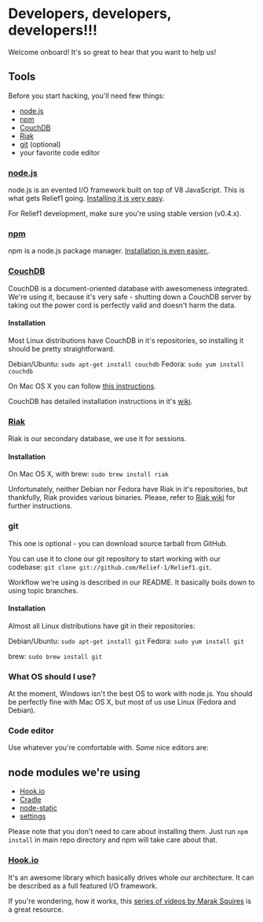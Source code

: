 # Developers, developers, developers!!!

Welcome onboard! It's so great to hear that you want to help us!

## Tools

Before you start hacking, you'll need few things:

  * [node.js](https://github.com/joyent/node)
  * [npm](https://github.com/isaacs/npm)
  * [CouchDB](http://couchdb.apache.org/)
  * [Riak](http://wiki.basho.com/)
  * [git](http://git-scm.com/) (optional)
  * your favorite code editor

### [node.js](https://github.com/joyent/node)
node.js is an evented I/O framework built on top of V8 JavaScript. This is
what gets Relief1 going. [Installing it is very easy](https://github.com/joyent/node/wiki/Installation).

For Relief1 development, make sure you're using stable version (v0.4.x).

### [npm](https://github.com/isaacs/npm)
npm is a node.js package manager. [Installation is even easier.](http://npmjs.org/).

### [CouchDB](http://couchdb.apache.org/)
CouchDB is a document-oriented database with awesomeness integrated. We're using
it, because it's very safe - shutting down a CouchDB server by taking out the
power cord is perfectly valid and doesn't harm the data.

#### Installation
Most Linux distributions have CouchDB in it's repositories, so installing it
should be pretty straightforward.

Debian/Ubuntu: `sudo apt-get install couchdb`
Fedora: `sudo yum install couchdb`

On Mac OS X you can follow [this instructions](http://guide.couchdb.org/draft/mac.html).

CouchDB has detailed installation instructions in it's [wiki](http://wiki.apache.org/couchdb/Installation).

### [Riak](http://wiki.basho.com/)
Riak is our secondary database, we use it for sessions.

#### Installation
On Mac OS X, with brew: `sudo brew install riak`

Unfortunately, neither Debian nor Fedora have Riak in it's repositories, but
thankfully, Riak provides various binaries. Please, refer to
[Riak wiki](http://wiki.basho.com/Installation.html) for further instructions.

### git
This one is optional - you can download source tarball from GitHub.

You can use it to clone our git repository to start working with our codebase: `git clone git://github.com/Relief-1/Relief1.git`.

Workflow we're using is described in our README. It basically boils down to using
topic branches.

#### Installation
Almost all Linux distributions have git in their repositories:

Debian/Ubuntu: `sudo apt-get install git`
Fedora: `sudo yum install git`

brew: `sudo brew install git`

### What OS should I use?
At the moment, Windows isn't the best OS to work with node.js. You should be
perfectly fine with Mac OS X, but most of us use Linux (Fedora and Debian).

### Code editor
Use whatever you're comfortable with. Some nice editors are:

## node modules we're using

  * [Hook.io](https://github.com/hookio)
  * [Cradle](https://github.com/cloudhead/cradle)
  * [node-static](https://github.com/Marak/node-static)
  * [settings](https://github.com/mgutz/node-settings)

Please note that you don't need to care about installing them. Just
run `npm install` in main repo directory and npm will take care about that.

### [Hook.io](https://github.com/hookio)
It's an awesome library which basically drives whole our architecture. It can
be described as a full featured I/O framework.

If you're wondering, how it works, this
[series of videos by Marak Squires](http://www.youtube.com/user/MarakSquires)
is a great resource.

